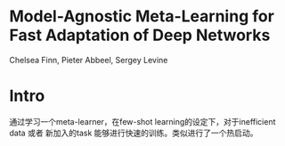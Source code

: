 # Model-Agnostic Meta-Learning for Fast Adaptation of Deep Networks

Chelsea Finn, Pieter Abbeel, Sergey Levine

# Intro

通过学习一个meta-learner，在few-shot learning的设定下，对于inefficient data 或者 新加入的task 能够进行快速的训练。类似进行了一个热启动。